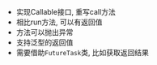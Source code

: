 

- 实现Callable接口, 重写call方法
- 相比run方法, 可以有返回值
- 方法可以抛出异常
- 支持泛型的返回值
- 需要借助`FutureTask`类, 比如获取返回结果







































